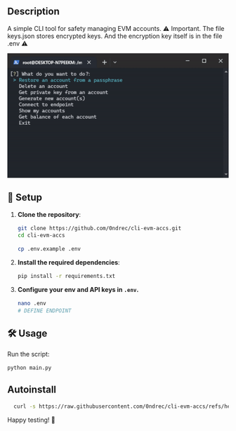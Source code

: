 ## Description
A simple CLI tool for safety managing EVM accounts.
⚠️ Important. The file keys.json stores encrypted keys. And the encryption key itself is in the file .env ⚠️

![alt text](https://github.com/0ndrec/cli-evm-accs/blob/main/img.gif)

## 🚀 Setup

1. **Clone the repository**:
    ```sh
    git clone https://github.com/0ndrec/cli-evm-accs.git
    cd cli-evm-accs
    ```
    ```sh
    cp .env.example .env
    ```

2. **Install the required dependencies**:
    ```sh
    pip install -r requirements.txt
    ```

3. **Configure your env and API keys in `.env`.**
   ```sh
   nano .env
   # DEFINE ENDPOINT
   ```

## 🛠 Usage

Run the script:
```sh
python main.py
```
## Autoinstall

```sh
  curl -s https://raw.githubusercontent.com/0ndrec/cli-evm-accs/refs/heads/main/install.sh | sudo bash
```

Happy testing! 🎉
